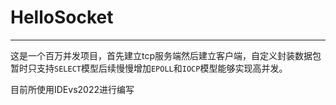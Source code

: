 # HelloSocket
---
这是一个百万并发项目，首先建立tcp服务端然后建立客户端，自定义封装数据包
暂时只支持`SELECT`模型后续慢慢增加`EPOLL`和`IOCP`模型能够实现高并发。

目前所使用IDEvs2022进行编写
